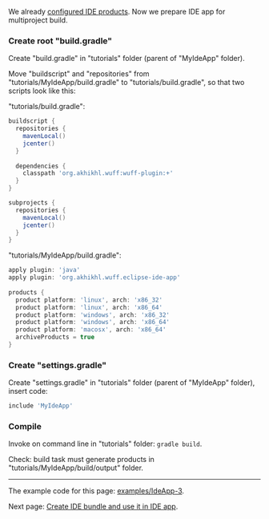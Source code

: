 We already [configured IDE products](Configure-IDE-products). Now we prepare IDE app for multiproject build.

### Create root "build.gradle"

Create "build.gradle" in "tutorials" folder (parent of "MyIdeApp" folder).

Move "buildscript" and "repositories" from "tutorials/MyIdeApp/build.gradle" to "tutorials/build.gradle", so that two scripts look like this:

"tutorials/build.gradle":
```groovy
buildscript {
  repositories {
    mavenLocal()
    jcenter()
  }
  
  dependencies {
    classpath 'org.akhikhl.wuff:wuff-plugin:+'
  }
}

subprojects {
  repositories {
    mavenLocal()
    jcenter()
  }
}
```

"tutorials/MyIdeApp/build.gradle":
```groovy
apply plugin: 'java'
apply plugin: 'org.akhikhl.wuff.eclipse-ide-app'
  
products {
  product platform: 'linux', arch: 'x86_32'
  product platform: 'linux', arch: 'x86_64'
  product platform: 'windows', arch: 'x86_32'
  product platform: 'windows', arch: 'x86_64'
  product platform: 'macosx', arch: 'x86_64'
  archiveProducts = true
}
```

### Create "settings.gradle"

Create "settings.gradle" in "tutorials" folder (parent of "MyIdeApp" folder), insert code:

```groovy
include 'MyIdeApp'
```

### Compile

Invoke on command line in "tutorials" folder: `gradle build`.

Check: build task must generate products in "tutorials/MyIdeApp/build/output" folder.

---

The example code for this page: [examples/IdeApp-3](../tree/master/examples/IdeApp-3).

Next page: [Create IDE bundle and use it in IDE app](Create-IDE-bundle-and-use-it-in-IDE-app).

